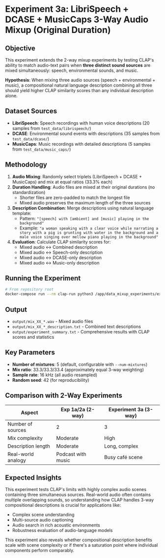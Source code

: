 # Experiment 3a: LibriSpeech + DCASE + MusicCaps 3-Way Audio Mixup (Original Duration)

## Objective

This experiment extends the 2-way mixup experiments by testing CLAP's ability to match audio-text pairs when **three distinct sound sources** are mixed simultaneously: speech, environmental sounds, and music.

**Hypothesis**: When mixing three audio sources (speech + environmental + music), a compositional natural language description combining all three should yield higher CLAP similarity scores than any individual description alone.

## Dataset Sources

- **LibriSpeech**: Speech recordings with human voice descriptions (20 samples from `test_data/librispeech/`)
- **DCASE**: Environmental sound events with descriptions (35 samples from `test_data/dcase/`)
- **MusicCaps**: Music recordings with detailed descriptions (5 samples from `test_data/music_caps/`)

## Methodology

1. **Audio Mixing**: Randomly select triplets (LibriSpeech + DCASE + MusicCaps) and mix at equal ratios (33.3% each)
2. **Duration Handling**: Audio files are mixed at their original durations (no standardization)
   - Shorter files are zero-padded to match the longest file
   - Mixed audio preserves the maximum length of the three sources
3. **Description Combination**: Merge descriptions using natural language template:
   - Pattern: `"[speech] with [ambient] and [music] playing in the background"`
   - Example: `"a woman speaking with a clear voice while narrating a story with a pig is grunting with water in the background and a male voice singing over mellow piano playing in the background"`
4. **Evaluation**: Calculate CLAP similarity scores for:
   - Mixed audio ↔ Combined description
   - Mixed audio ↔ Speech-only description
   - Mixed audio ↔ DCASE-only description
   - Mixed audio ↔ Music-only description

## Running the Experiment

```bash
# From repository root
docker-compose run --rm clap-run python3 /app/data_mixup_experiments/exp_3a_librispeech_dcase_musiccaps_original_duration/scripts/mix_three_sources.py --num-mixtures 5
```

## Output

- `output/mix_XX_*.wav` - Mixed audio files
- `output/mix_XX_*_description.txt` - Combined text descriptions
- `output/experiment_summary.txt` - Comprehensive results with CLAP scores and statistics

## Key Parameters

- **Number of mixtures**: 5 (default, configurable with `--num-mixtures`)
- **Mix ratio**: 33.3/33.3/33.4 (approximately equal 3-way weighting)
- **Sample rate**: 16 kHz (all audio resampled)
- **Random seed**: 42 (for reproducibility)

## Comparison with 2-Way Experiments

| Aspect | Exp 1a/2a (2-way) | Experiment 3a (3-way) |
|--------|-------------------|----------------------|
| Number of sources | 2 | 3 |
| Mix complexity | Moderate | High |
| Description length | Moderate | Long, complex |
| Real-world analogy | Podcast with music | Busy café scene |

## Expected Insights

This experiment tests CLAP's limits with highly complex audio scenes containing three simultaneous sources. Real-world audio often contains multiple overlapping sounds, so understanding how CLAP handles 3-way compositional descriptions is crucial for applications like:
- Complex scene understanding
- Multi-source audio captioning
- Audio search in rich acoustic environments
- Robustness evaluation of audio-language models

This experiment also reveals whether compositional description benefits scale with scene complexity or if there's a saturation point where individual components perform comparably.
